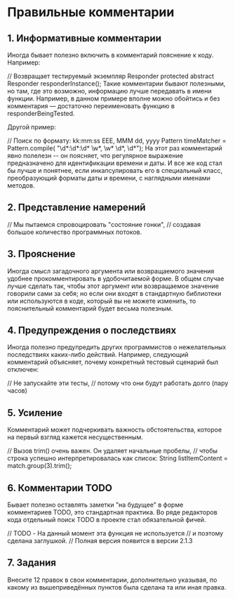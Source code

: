 # Правильные комментарии
## 1. Информативные комментарии
Иногда бывает полезно включить в комментарий пояснение к коду. Например:

// Возвращает тестируемый экземпляр Responder
protected abstract Responder responderInstance(); 
Такие комментарии бывают полезными, но там, где это возможно, информацию лучше передавать в имени функции. Например, в данном примере вполне можно обойтись и без комментария — достаточно переименовать функцию в responderBeingTested.

Другой пример:

// Поиск по формату: kk:mm:ss EEE, MMM dd, yyyy 
Pattern timeMatcher = Pattern.compile( "\\d*:\\d*:\\d* \\w*, \\w* \\d*, \\d*");
На этот раз комментарий явно полелезн -- он поясняет, что регулярное выражение предназначено для идентификации времени и даты.
И все же код стал бы лучше и понятнее, если инкапсулировать его в специальный класс, преобразующий форматы даты и времени, с наглядными именами методов.

## 2. Представление намерений
// Мы пытаемся спровоцировать "состояние гонки", 
// создавая большое количество программных потоков.
## 3. Прояснение
Иногда смысл загадочного аргумента или возвращаемого значения удобнее прокомментировать в удобочитаемой форме. В общем случае лучше сделать так, чтобы этот аргумент или возвращаемое значение говорили сами за себя; но если они входят в стандартную библиотеки или используются в коде, который вы не можете изменить, то пояснительный комментарий будет весьма полезным.

## 4. Предупреждения о последствиях
Иногда полезно предупредить других программистов о нежелательных последствиях каких-либо действий. Например, следующий комментарий объясняет, почему конкретный тестовый сценарий был отключен:

// Не запускайте эти тесты, 
// потому что они будут работать долго (пару часов)
## 5. Усиление
Комментарий может подчеркивать важность обстоятельства, которое на первый взгляд кажется несущественным.

// Вызов trim() очень важен. Он удаляет начальные пробелы, 
// чтобы строка успешно интерпретировалась как список:
String listItemContent = match.group(3).trim(); 
## 6. Комментарии TODO
Бывает полезно оставлять заметки "на будущее" в форме комментариев TODO, это стандартная практика. Во ряде редакторов кода отдельный поиск TODO в проекте стал обязательной фичей.

// TODO - На данный момент эта функция не используется 
// и поэтому сделана заглушкой. 
// Полная версия появится в версии 2.1.3
## 7. Задания
Внесите 12 правок в свои комментарии, дополнительно указывая, по какому из вышеприведённых пунктов была сделана та или иная правка.

